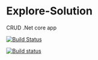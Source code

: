 # Explore-Solution

CRUD .Net core app


[![Build Status](https://travis-ci.org/OlegZarevych/Explore-Solution.svg?branch=master)](https://travis-ci.org/OlegZarevych/Explore-Solution)

[![Build status](https://dev.azure.com/orangehr/Explore-Solution/_apis/build/status/Explore-Solution-dev-as%20-%20CI)](https://dev.azure.com/orangehr/Explore-Solution/_build/latest?definitionId=4)
